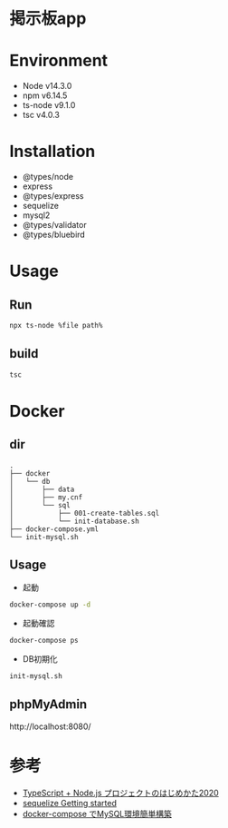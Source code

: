# 掲示板app

# Environment

- Node v14.3.0
- npm v6.14.5
- ts-node v9.1.0
- tsc v4.0.3

# Installation

- @types/node
- express
- @types/express
- sequelize
- mysql2
- @types/validator
- @types/bluebird

# Usage

## Run

```bash
npx ts-node %file path%
```

## build

```bash
tsc
```

# Docker

## dir

```
.
├── docker
│   └── db
│       ├── data
│       ├── my.cnf
│       └── sql
│           ├── 001-create-tables.sql
│           └── init-database.sh
├── docker-compose.yml
└── init-mysql.sh
```

## Usage

- 起動

```bash
docker-compose up -d
```

- 起動確認

```bash
docker-compose ps
```

- DB初期化

```bash
init-mysql.sh
```

## phpMyAdmin
http://localhost:8080/


# 参考

- [TypeScript + Node.js プロジェクトのはじめかた2020](https://qiita.com/notakaos/items/3bbd2293e2ff286d9f49)
- [sequelize Getting started](https://sequelize.org/v5/manual/getting-started.html#synchronizing-the-model-with-the-database)
- [docker-compose でMySQL環境簡単構築](https://qiita.com/A-Kira/items/f401aea261693c395966)